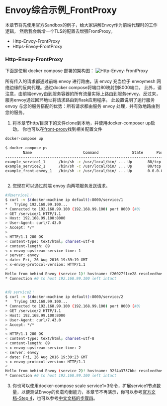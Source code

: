 # Envoy综合示例_FrontProxy
本章节将先使用官方Sandbox的例子，给大家讲解Envoy作为前端代理时的工作逻辑，
然后我会新增一个TLS的配置去增强FrontProxy。

 
- Http-Envoy-FrontProxy
- Https-Envoy-FrontProxy

### Http-Envoy-FrontProxy

下面是使用 docker compose 部署的架构图：
![Http-Envoy-FrontProxy](https://github-aaron89.oss-cn-beijing.aliyuncs.com/istio/envoy_frontproxy.png)

所有传入的请求都通过前端 envoy 进行路由，该 envoy 充当位于 envoymesh 网络边缘的反向代理。通过docker compose将端口80映射到8000端口。
此外，请注意，由前端envoy由到服务容器的所有流量实际上路由到服务envoy。反过来，服务envoy通过回环地址将请求路由到flask应用程序。
此设置说明了运行服务 envoy 与您的服务搭配的优势：所有请求都由服务 envoy 处理，并有效地路由到您的服务。

1) 将本章节http/目录下的文件clone到本地，并使用docker-composer up启动。 你也可以在[front-proxy](https://github.com/envoyproxy/envoy/tree/master/examples/front-proxy)找到相关配置文件
```bash
docker-compose up
    
$ docker-compose ps
        Name                       Command               State      Ports
-------------------------------------------------------------------------------------------------------------
example_service1_1      /bin/sh -c /usr/local/bin/ ... Up       80/tcp
example_service2_1      /bin/sh -c /usr/local/bin/ ... Up       80/tcp
example_front-envoy_1   /bin/sh -c /usr/local/bin/ ... Up       0.0.0.0:8000->80/tcp, 0.0.0.0:8001->8001/tcp
    
```

2) 您现在可以通过前端 envoy 向两项服务发送请求。
```bash
#向service1：
$ curl -v $(docker-machine ip default):8000/service/1
*   Trying 192.168.99.100...
* Connected to 192.168.99.100 (192.168.99.100) port 8000 (#0)
> GET /service/1 HTTP/1.1
> Host: 192.168.99.100:8000
> User-Agent: curl/7.43.0
> Accept: */*
>
< HTTP/1.1 200 OK
< content-type: text/html; charset=utf-8
< content-length: 89
< x-envoy-upstream-service-time: 1
< server: envoy
< date: Fri, 26 Aug 2016 19:39:19 GMT
< x-envoy-protocol-version: HTTP/1.1
<
Hello from behind Envoy (service 1)! hostname: f26027f1ce28 resolvedhostname: 172.19.0.6
* Connection #0 to host 192.168.99.100 left intact
    
    
#向 service2：
$ curl -v $(docker-machine ip default):8000/service/2
*   Trying 192.168.99.100...
* Connected to 192.168.99.100 (192.168.99.100) port 8000 (#0)
> GET /service/2 HTTP/1.1
> Host: 192.168.99.100:8000
> User-Agent: curl/7.43.0
> Accept: */*
>
< HTTP/1.1 200 OK
< content-type: text/html; charset=utf-8
< content-length: 89
< x-envoy-upstream-service-time: 2
< server: envoy
< date: Fri, 26 Aug 2016 19:39:23 GMT
< x-envoy-protocol-version: HTTP/1.1
<
Hello from behind Envoy (service 2)! hostname: 92f4a3737bbc resolvedhostname: 172.19.0.2
* Connection #0 to host 192.168.99.100 left intact

```

3) 你也可以使用docker-compose scale service1=3命令，扩展service1节点数量，以便测试Envoy的负载均衡能力，本章节不再演示，你可以参考[官方文档-Step 4](https://www.envoyproxy.io/docs/envoy/latest/start/sandboxes/front_proxy)，也可以参考[中文文档的步骤四](https://www.servicemesher.com/envoy/start/sandboxes/front_proxy.html)。